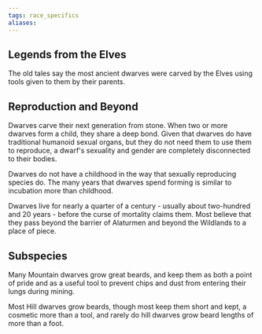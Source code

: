 ```yaml
---
tags: race_specifics
aliases:
---
```

## Legends from the Elves
The old tales say the most ancient dwarves were carved by the Elves using tools given to them by their parents. 

## Reproduction and Beyond
Dwarves carve their next generation from stone. When two or more dwarves form a child, they share a deep bond. Given that dwarves do have traditional humanoid sexual organs, but they do not need them to use them to reproduce, a dwarf's sexuality and gender are completely disconnected to their bodies.

Dwarves do not have a childhood in the way that sexually reproducing species do. The many years that dwarves spend forming is similar to incubation more than childhood. 

Dwarves live for nearly a quarter of a century - usually about two-hundred and 20 years - before the curse of mortality claims them. Most believe that they pass beyond the barrier of Alaturmen and beyond the Wildlands to a place of piece.

## Subspecies
Many Mountain dwarves grow great beards, and keep them as both a point of pride and as a useful tool to prevent chips and dust from entering their lungs during mining.

Most Hill dwarves grow beards, though most keep them short and kept, a cosmetic more than a tool, and rarely do hill dwarves grow beard lengths of more than a foot.
